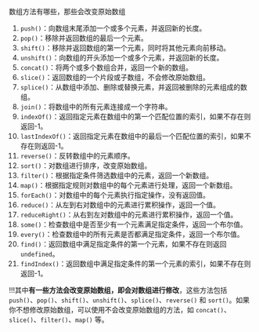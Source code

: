 数组方法有哪些，那些会改变原始数组
1. `push()`：向数组末尾添加一个或多个元素，并返回新的长度。
2. `pop()`：移除并返回数组的最后一个元素。
3. `shift()`：移除并返回数组的第一个元素，同时将其他元素向前移动。
4. `unshift()`：向数组的开头添加一个或多个元素，并返回新的长度。
5. `concat()`：将两个或多个数组合并，返回一个新的数组。
6. `slice()`：返回数组的一个片段或子数组，不会修改原始数组。
7. `splice()`：从数组中添加、删除或替换元素，并返回被删除的元素组成的数组。
8. `join()`：将数组中的所有元素连接成一个字符串。
9. `indexOf()`：返回指定元素在数组中的第一个匹配位置的索引，如果不存在则返回-1。
10. `lastIndexOf()`：返回指定元素在数组中的最后一个匹配位置的索引，如果不存在则返回-1。
11. `reverse()`：反转数组中的元素顺序。
12. `sort()`：对数组进行排序，改变原始数组。
13. `filter()`：根据指定条件筛选数组中的元素，返回一个新数组。
14. `map()`：根据指定规则对数组中的每个元素进行处理，返回一个新数组。
15. `forEach()`：对数组中的每个元素执行指定操作，没有返回值。
16. `reduce()`：从左到右对数组中的元素进行累积操作，返回一个值。
17. `reduceRight()`：从右到左对数组中的元素进行累积操作，返回一个值。
18. `some()`：检查数组中是否至少有一个元素满足指定条件，返回一个布尔值。
19. `every()`：检查数组中的所有元素是否都满足指定条件，返回一个布尔值。
20. `find()`：返回数组中满足指定条件的第一个元素，如果不存在则返回 `undefined`。
21. `findIndex()`：返回数组中满足指定条件的第一个元素的索引，如果不存在则返回-1。

!!!其中**有一些方法会改变原始数组，即会对数组进行修改**，这些方法包括 `push()`、`pop()`、`shift()`、`unshift()`、`splice()`、`reverse()` 和 `sort()`。如果你不想修改原始数组，可以使用不会改变原始数组的方法，如 `concat()`、`slice()`、`filter()`、`map()` 等。